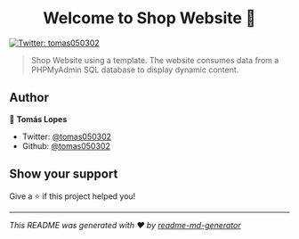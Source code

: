 <h1 align="center">Welcome to Shop Website 👋</h1>
<p>
  <a href="https://twitter.com/tomas050302" target="_blank">
    <img alt="Twitter: tomas050302" src="https://img.shields.io/twitter/follow/tomas050302.svg?style=social" />
  </a>
</p>

> Shop Website using a template. The website consumes data from a PHPMyAdmin SQL database to display dynamic content.

## Author

👤 **Tomás Lopes**

* Twitter: [@tomas050302](https://twitter.com/tomas050302)
* Github: [@tomas050302](https://github.com/tomas050302)

## Show your support

Give a ⭐️ if this project helped you!

***
_This README was generated with ❤️ by [readme-md-generator](https://github.com/kefranabg/readme-md-generator)_